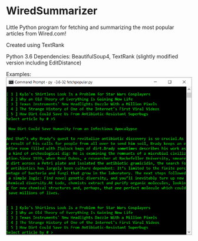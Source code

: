 # WiredSummarizer
Little Python program for fetching and summarizing the most popular articles from Wired.com!

Created using TextRank

Python 3.6
Dependencies: BeautifulSoup4, TextRank (slightly modified version including EditDistance)

Examples: 
![alt text](Examples/ex2.PNG "Test")
